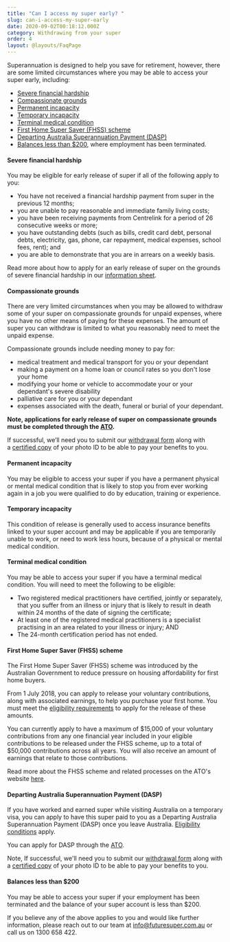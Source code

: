```yaml
---
title: "Can I access my super early? "
slug: can-i-access-my-super-early
date: 2020-09-02T00:18:12.000Z
category: Withdrawing from your super
order: 4
layout: @layouts/FaqPage
---
```


Superannuation is designed to help you save for retirement, however, there are some limited circumstances where you may be able to access your super early, including:

- [Severe financial hardship](https://www.ato.gov.au/individuals/super/withdrawing-and-using-your-super/early-access-to-your-super/#Access_due_to_severe_financial_hardship)
- [Compassionate grounds](https://www.ato.gov.au/Individuals/Super/In-detail/Withdrawing-and-using-your-super/Early-access-on-compassionate-grounds/)
- [Permanent incapacity](https://www.ato.gov.au/individuals/super/withdrawing-and-using-your-super/early-access-to-your-super/#Accessduetopermanentincapacity)
- [Temporary incapacity](https://www.ato.gov.au/individuals/super/withdrawing-and-using-your-super/early-access-to-your-super/#Temporaryincapacity)
- [Terminal medical condition](https://www.ato.gov.au/individuals/super/withdrawing-and-using-your-super/early-access-to-your-super/#Terminalmedicalcondition)
- [First Home Super Saver (FHSS) scheme](https://www.ato.gov.au/individuals/super/withdrawing-and-using-your-super/first-home-super-saver-scheme/)
- [Departing Australia Superannuation Payment (DASP)](https://www.ato.gov.au/Individuals/Super/In-detail/Temporary-residents-and-super/Super-information-for-temporary-residents-departing-Australia/)
- [Balances less than $200](https://www.ato.gov.au/individuals/super/withdrawing-and-using-your-super/early-access-to-your-super/#Superlessthan200), where employment has been terminated.

#### Severe financial hardship

You may be eligible for early release of super if all of the following apply to you:

- You have not received a financial hardship payment from super in the previous 12 months;
- you are unable to pay reasonable and immediate family living costs;
- you have been receiving payments from Centrelink for a period of 26 consecutive weeks or more;
- you have outstanding debts (such as bills, credit card debt, personal debts, electricity, gas, phone, car repayment, medical expenses, school fees, rent); and
- you are able to demonstrate that you are in arrears on a weekly basis.

Read more about how to apply for an early release of super on the grounds of severe financial hardship in our [information sheet](https://content.myfuturesuper.com.au/forms-docs/FinancialHardshipInformationSheet.pdf).

#### Compassionate grounds

There are very limited circumstances when you may be allowed to withdraw some of your super on compassionate grounds for unpaid expenses, where you have no other means of paying for these expenses. The amount of super you can withdraw is limited to what you reasonably need to meet the unpaid expense.

Compassionate grounds include needing money to pay for:

- medical treatment and medical transport for you or your dependant
- making a payment on a home loan or council rates so you don't lose your home
- modifying your home or vehicle to accommodate your or your dependant's severe disability
- palliative care for you or your dependant
- expenses associated with the death, funeral or burial of your dependant.

**Note, applications for early release of super on compassionate grounds must be completed through the [ATO](https://www.ato.gov.au/Individuals/Super/In-detail/Withdrawing-and-using-your-super/Early-access-on-compassionate-grounds/?anchor=Howtoapply#Howtoapply).**

If successful, we’ll need you to submit our [withdrawal form](https://www.futuresuper.com.au/withdrawal) along with a [certified copy](https://www.futuresuper.com.au/faqs/how-can-i-certify-my-id) of your photo ID to be able to pay your benefits to you.

#### Permanent incapacity

You may be eligible to access your super if you have a permanent physical or mental medical condition that is likely to stop you from ever working again in a job you were qualified to do by education, training or experience.

#### Temporary incapacity

This condition of release is generally used to access insurance benefits linked to your super account and may be applicable if you are temporarily unable to work, or need to work less hours, because of a physical or mental medical condition.

#### Terminal medical condition

You may be able to access your super if you have a terminal medical condition. You will need to meet the following to be eligible:

- Two registered medical practitioners have certified, jointly or separately, that you suffer from an illness or injury that is likely to result in death within 24 months of the date of signing the certificate;
- At least one of the registered medical practitioners is a specialist practising in an area related to your illness or injury; AND
- The 24-month certification period has not ended.[](https://www.ato.gov.au/individuals/super/withdrawing-and-using-your-super/first-home-super-saver-scheme/)

#### First Home Super Saver (FHSS) scheme

The First Home Super Saver (FHSS) scheme was introduced by the Australian Government to reduce pressure on housing affordability for first home buyers.

From 1 July 2018, you can apply to release your voluntary contributions, along with associated earnings, to help you purchase your first home. You must meet the [eligibility requirements](https://www.ato.gov.au/individuals/super/withdrawing-and-using-your-super/first-home-super-saver-scheme/#WhoiseligibletorequestaFHSSdetermination) to apply for the release of these amounts.

You can currently apply to have a maximum of $15,000 of your voluntary contributions from any one financial year included in your eligible contributions to be released under the FHSS scheme, up to a total of $50,000 contributions across all years. You will also receive an amount of earnings that relate to those contributions.

Read more about the FHSS scheme and related processes on the ATO's website [here](https://www.ato.gov.au/individuals/super/withdrawing-and-using-your-super/first-home-super-saver-scheme/).

#### Departing Australia Superannuation Payment (DASP)

If you have worked and earned super while visiting Australia on a temporary visa, you can apply to have this super paid to you as a Departing Australia Superannuation Payment (DASP) once you leave Australia. [Eligibility conditions](https://www.ato.gov.au/Individuals/Super/In-detail/Temporary-residents-and-super/Super-information-for-temporary-residents-departing-Australia/?anchor=EligibilityforDASP#EligibilityforDASP) apply.

You can apply for DASP through the [ATO](ato.gov.au/Individuals/Super/In-detail/Temporary-residents-and-super/Super-information-for-temporary-residents-departing-Australia/?anchor=Howtoclaimyoursuper#Howtoclaimyoursuper).

Note, If successful, we'll need you to submit our [withdrawal form](https://www.futuresuper.com.au/withdrawal) along with a [certified copy](https://www.futuresuper.com.au/faqs/how-can-i-certify-my-id) of your photo ID to be able to pay your benefits to you.

#### Balances less than $200

You may be able to access your super if your employment has been terminated and the balance of your super account is less than $200.

If you believe any of the above applies to you and would like further information, please reach out to our team at info@futuresuper.com.au or call us on 1300 658 422.
